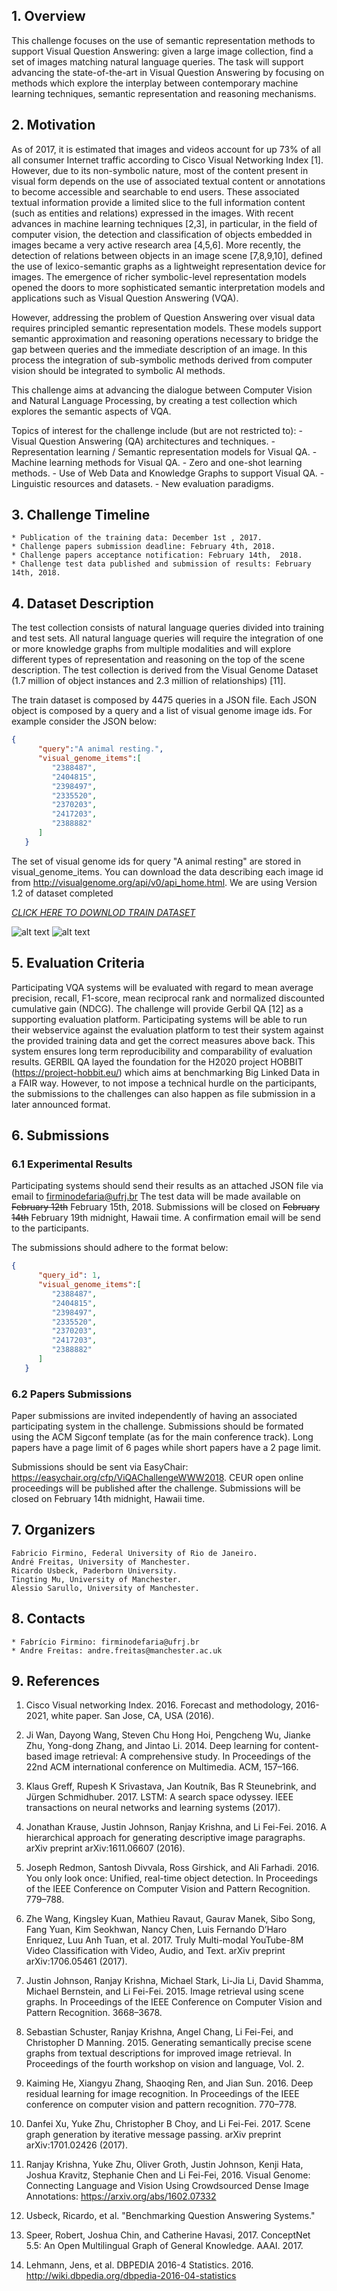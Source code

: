 <!-- Global site tag (gtag.js) - Google Analytics -->
<script async src="https://www.googletagmanager.com/gtag/js?id=UA-109499596-1"></script>
<script> 
	document.getElementById("downloads").remove();
	document.getElementsByTagName("h2")[0].remove()

</script>

<script>
  window.dataLayer = window.dataLayer || [];
  function gtag(){dataLayer.push(arguments);}
  gtag('js', new Date());

  gtag('config', 'UA-109499596-1');
</script>

## 1. Overview
This challenge focuses on the use of semantic representation methods to support Visual Question Answering: given a large image collection, find a set of images matching natural language queries. The task will support advancing the state-of-the-art in Visual Question Answering by focusing on methods which explore the interplay between contemporary machine learning techniques, semantic representation and reasoning mechanisms.  

## 2. Motivation 
As of 2017, it is estimated that images and videos account for up 73% of all all consumer Internet traffic according to Cisco Visual Networking Index [1]. However, due to its non-symbolic nature, most of the content present in visual form depends on the use of associated textual content or annotations to become accessible and searchable to end users. These associated textual information provide a limited slice to the full information content (such as entities and relations) expressed in the images. With recent advances in machine learning techniques [2,3], in particular, in the field of computer vision, the detection and classification of objects embedded in images became a very active research area [4,5,6]. More recently, the detection of relations between objects in an image scene [7,8,9,10], defined the use of lexico-semantic graphs as a lightweight representation device for images. The emergence of richer symbolic-level representation models opened the doors to more sophisticated semantic interpretation models and applications such as Visual Question Answering (VQA).

However, addressing the problem of Question Answering over visual data requires principled semantic representation models. These models support semantic approximation and reasoning operations necessary to bridge the gap between queries and the immediate description of an image. In this process the integration of sub-symbolic methods derived from computer vision should be integrated to symbolic AI methods. 

This challenge aims at advancing the dialogue between Computer Vision and Natural Language Processing, by creating a test collection which explores the semantic aspects of VQA.

Topics of interest for the challenge include (but are not restricted to):
	-	Visual Question Answering (QA) architectures and techniques.
	-	Representation learning / Semantic representation models for Visual QA.
	-	Machine learning methods for Visual QA.
	-	Zero and one-shot learning methods.
	-	Use of Web Data and Knowledge Graphs to support Visual QA.
	-	Linguistic resources and datasets.
	-	New evaluation paradigms.


## 3. Challenge Timeline

	* Publication of the training data: December 1st , 2017.
	* Challenge papers submission deadline: February 4th, 2018.
	* Challenge papers acceptance notification: February 14th,  2018.
	* Challenge test data published and submission of results: February 14th, 2018.

## 4. Dataset Description
The test collection consists of natural language queries divided into training and test sets. All natural language queries will require the integration of one or more knowledge graphs from multiple modalities and will explore different types of representation and reasoning on the top of the scene description. The test collection is derived from the Visual Genome Dataset (1.7 million of object instances and 2.3 million of relationships) [11]. 

The train dataset is composed by 4475 queries in a JSON file. Each JSON object is composed by a query and a list of visual genome image ids. For example consider the JSON below:
```json
{  
      "query":"A animal resting.",
      "visual_genome_items":[  
         "2388487",
         "2404815",
         "2398497",
         "2335520",
         "2370203",
         "2417203",
         "2388882"
      ]
   }
```
The set of visual genome ids for query "A animal resting" are stored in visual_genome_items. You can download the data describing each image id from http://visualgenome.org/api/v0/api_home.html. We are using Version 1.2 of dataset completed

[ *CLICK HERE TO DOWNLOD TRAIN DATASET*](https://goo.gl/gZNdRj)


![alt text](./graph_sample.png)
![alt text](./jar.png)

## 5. Evaluation Criteria

Participating VQA systems will be evaluated with regard to mean average precision, recall, F1-score, mean reciprocal rank and normalized discounted cumulative gain (NDCG). The challenge will provide Gerbil QA [12] as a supporting evaluation platform. Participating systems will be able to run their webservice against the evaluation platform to test their system against the provided training data and get the correct measures above back. This system ensures long term reproducibility and comparability of evaluation results. GERBIL QA layed the foundation for the H2020 project HOBBIT (https://project-hobbit.eu/) which aims at benchmarking Big Linked Data in a FAIR way. However, to not impose a technical hurdle on the participants, the submissions to the challenges can also happen as file submission in a later announced format.

## 6. Submissions 

### 6.1 Experimental Results
Participating systems should send their results as an attached JSON file via email to firminodefaria@ufrj.br The test data will be made available on ~~February 12th~~ February 15th, 2018. Submissions will be closed on ~~February 14th~~ February 19th midnight, Hawaii time. A confirmation email will be send to the participants.

The submissions should adhere to the format below:
```json
{  
      "query_id": 1,
      "visual_genome_items":[  
         "2388487",
         "2404815",
         "2398497",
         "2335520",
         "2370203",
         "2417203",
         "2388882"
      ]
   }
```

### 6.2 Papers Submissions
Paper submissions are invited independently of having an associated participating system in the challenge. Submissions should be formated using the ACM Sigconf template (as for the main conference track). Long papers have a page limit of 6 pages while short papers have a 2 page limit.

Submissions should be sent via EasyChair: https://easychair.org/cfp/ViQAChallengeWWW2018. CEUR open online proceedings will be published after the challenge. Submissions will be closed on February 14th midnight, Hawaii time.

## 7. Organizers

	Fabricio Firmino, Federal University of Rio de Janeiro.
	André Freitas, University of Manchester. 
	Ricardo Usbeck, Paderborn University.
	Tingting Mu, University of Manchester.
	Alessio Sarullo, University of Manchester. 

## 8. Contacts
	* Fabrício Firmino: firminodefaria@ufrj.br
	* Andre Freitas: andre.freitas@manchester.ac.uk

## 9. References
1.   Cisco Visual networking Index. 2016. Forecast and methodology, 2016-2021, white paper. San Jose, CA, USA (2016).

2.   Ji Wan, Dayong Wang, Steven Chu Hong Hoi, Pengcheng Wu, Jianke Zhu, Yong-dong Zhang, and Jintao Li. 2014. Deep learning for content-based image retrieval: A comprehensive study. In Proceedings of the 22nd ACM international conference on Multimedia. ACM, 157–166.

3.   Klaus Greff, Rupesh K Srivastava, Jan Koutník, Bas R Steunebrink, and Jürgen Schmidhuber. 2017.  LSTM: A search space odyssey.  IEEE transactions on neural networks and learning systems (2017).

4.   Jonathan Krause, Justin Johnson, Ranjay Krishna, and Li Fei-Fei. 2016. A hierarchical approach for generating  descriptive image paragraphs. arXiv preprint arXiv:1611.06607 (2016).

5.   Joseph Redmon, Santosh Divvala, Ross Girshick, and Ali Farhadi. 2016. You only look once: Unified, real-time object detection. In Proceedings of the IEEE Conference on Computer Vision and Pattern Recognition. 779–788.

6.   Zhe Wang, Kingsley Kuan, Mathieu Ravaut, Gaurav Manek, Sibo Song, Fang Yuan, Kim Seokhwan, Nancy Chen, Luis Fernando D’Haro Enriquez, Luu Anh Tuan, et al. 2017. Truly Multi-modal  YouTube-8M Video Classification with Video, Audio, and Text. arXiv preprint arXiv:1706.05461 (2017).

7.   Justin Johnson, Ranjay Krishna, Michael Stark, Li-Jia Li, David Shamma, Michael Bernstein, and Li Fei-Fei. 2015. Image retrieval using scene graphs. In Proceedings of the IEEE Conference on Computer Vision and Pattern Recognition. 3668–3678.

8.   Sebastian Schuster, Ranjay Krishna, Angel Chang, Li Fei-Fei, and Christopher D Manning. 2015. Generating semantically precise scene graphs from textual descriptions for improved image retrieval. In Proceedings of the fourth workshop on vision and language, Vol. 2.

9.   Kaiming He, Xiangyu Zhang, Shaoqing Ren, and Jian Sun. 2016. Deep residual learning for image recognition. In Proceedings of the IEEE conference on computer vision and pattern recognition. 770–778.

10.  Danfei Xu, Yuke Zhu, Christopher B Choy, and Li Fei-Fei. 2017. Scene graph generation by iterative message passing. arXiv preprint arXiv:1701.02426 (2017).

11.  Ranjay Krishna, Yuke Zhu, Oliver Groth, Justin Johnson, Kenji Hata, Joshua Kravitz, Stephanie Chen and Li Fei-Fei, 2016. Visual Genome: Connecting Language and  Vision Using Crowdsourced Dense Image Annotations: https://arxiv.org/abs/1602.07332

12.  Usbeck, Ricardo, et al. "Benchmarking Question Answering Systems."

13.  Speer, Robert, Joshua Chin,  and Catherine Havasi, 2017. ConceptNet 5.5: An Open Multilingual Graph of General Knowledge. AAAI. 2017.

14.  Lehmann, Jens, et al. DBPEDIA 2016-4 Statistics. 2016. http://wiki.dbpedia.org/dbpedia-2016-04-statistics

